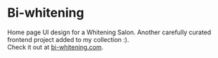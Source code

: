 # Bi-whitening
Home page UI design for a Whitening Salon. Another carefully curated frontend project added to my collection :).
<br/> Check it out at [bi-whitening.com](http://example.com).
